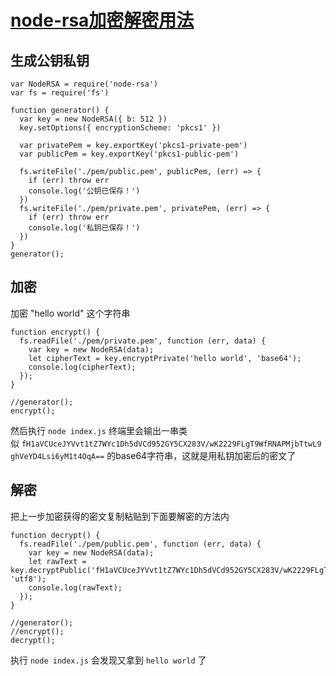 # [node-rsa加密解密用法](https://tomoya92.github.io/2018/10/12/node-rsa/)

## 生成公钥私钥

```
var NodeRSA = require('node-rsa')
var fs = require('fs')

function generator() {
  var key = new NodeRSA({ b: 512 })
  key.setOptions({ encryptionScheme: 'pkcs1' })

  var privatePem = key.exportKey('pkcs1-private-pem')
  var publicPem = key.exportKey('pkcs1-public-pem')

  fs.writeFile('./pem/public.pem', publicPem, (err) => {
    if (err) throw err
    console.log('公钥已保存！')
  })
  fs.writeFile('./pem/private.pem', privatePem, (err) => {
    if (err) throw err
    console.log('私钥已保存！')
  })
}
generator();
```

## 加密

加密 "hello world" 这个字符串
```
function encrypt() {
  fs.readFile('./pem/private.pem', function (err, data) {
    var key = new NodeRSA(data);
    let cipherText = key.encryptPrivate('hello world', 'base64');
    console.log(cipherText);
  });
}

//generator();
encrypt();
```

然后执行 `node index.js` 终端里会输出一串类似 `fH1aVCUceJYVvt1tZ7WYc1Dh5dVCd952GY5CX283V/wK2229FLgT9WfRNAPMjbTtwL9ghVeYD4Lsi6yM1t4OqA==` 的base64字符串，这就是用私钥加密后的密文了

## 解密

把上一步加密获得的密文复制粘贴到下面要解密的方法内

```
function decrypt() {
  fs.readFile('./pem/public.pem', function (err, data) {
    var key = new NodeRSA(data);
    let rawText = key.decryptPublic('fH1aVCUceJYVvt1tZ7WYc1Dh5dVCd952GY5CX283V/wK2229FLgT9WfRNAPMjbTtwL9ghVeYD4Lsi6yM1t4OqA==', 'utf8');
    console.log(rawText);
  });
}

//generator();
//encrypt();
decrypt();
```

执行 `node index.js` 会发现又拿到 `hello world` 了
